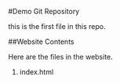 #Demo Git Repository

this is the first file in this repo.

##Website Contents

Here are the files in the website.

1. index.html
